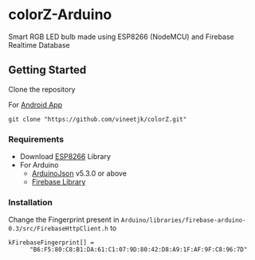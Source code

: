 # colorZ-Arduino
Smart RGB LED bulb made using ESP8266 (NodeMCU) and Firebase Realtime Database 

## Getting Started

Clone the repository

For [Android App](https://github.com/vineetjk/colorZ)
```
git clone "https://github.com/vineetjk/colorZ.git"
```
### Requirements
* Download [ESP8266](https://github.com/esp8266/Arduino) Library
* For Arduino
    * [ArduinoJson](https://www.arduinolibraries.info/libraries/arduino-json) v5.3.0 or above
    * [ Firebase Library ](https://github.com/FirebaseExtended/firebase-arduino/releases) 

### Installation

Change the Fingerprint present in ``` Arduino/libraries/firebase-arduino-0.3/src/FirebaseHttpClient.h ```
to
```
kFirebaseFingerprint[] =
      "B6:F5:80:C8:B1:DA:61:C1:07:9D:80:42:D8:A9:1F:AF:9F:C8:96:7D"
```
